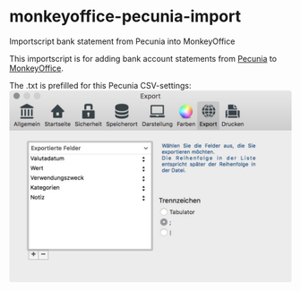 # monkeyoffice-pecunia-import
Importscript bank statement from Pecunia into MonkeyOffice

This importscript is for adding bank account statements from [Pecunia](https://github.com/pecuniabanking/pecunia-client "Pecunia Client") to [MonkeyOffice](http://www.monkey-office.de/ "Prosaldo Website").

The .txt is prefilled for this Pecunia CSV-settings:
![Pecunis CSV Settings](https://raw.githubusercontent.com/janstieler/monkeyoffice-pecunia-import/master/Bildschirmfoto%202016-03-17%20um%2018.50.46.jpg)
